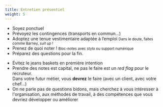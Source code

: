 ```yaml
---
title: Entretien présentiel
weight: 5
---
```

- Soyez ponctuel
- Prévoyez les contingences (transports en commun...)
- Adoptez une tenue vestimentaire adaptée à l’emploi
  <small>Dans le doute, faites comme Barney, *suit up* !</small>
- Prenez de quoi noter !
  <small>Bloc-notes avec stylo ou support numérique</small>
- Préparez des questions pour la fin.

<aside class="notes">

- Évitez le jeans baskets en première intention
- Prendre des notes est capital, ne pas le faire est un *red flag* pour le recruteur.\
  Dans votre futur métier, vous **devrez** le faire (avec un client, avec votre chef...)
- On ne parle pas de questions bidons, mais cherchez à vous intéresser à l'organisation,
  aux méthodes de travail, à des compétences que vous devriez développer ou améliorer

</aside>
